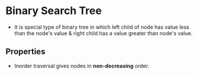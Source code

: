 # Binary Search Tree

- It is special type of binary tree in which left child of node has value less than the node's value & right child has a value greater than node's value.

## Properties

- Inorder traversal gives nodes in **non-decreasing** order.
